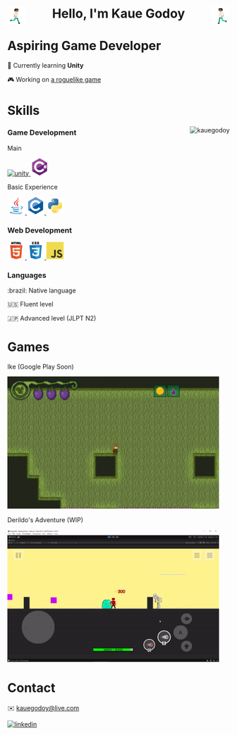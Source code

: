 <h1 align="center">
  <img align="left" src="KaueRight.gif" alt="kauegodoySprite" />
  Hello, I'm Kaue Godoy
  <img align="right" src="KaueLeft.gif" alt="kauegodoySprite" />

</h1>

<h1 align="left">Aspiring Game Developer</h1>
  
:game_die: Currently learning **Unity**

:video_game: Working on [a roguelike game](https://github.com/KaueGodoy/ROGUELIKE)

<h1 align="left">Skills</h1>

<p><img align="right" src="https://github-readme-stats.vercel.app/api/top-langs?username=kauegodoy&show_icons=true&locale=en&layout=compact" alt="kauegodoy" /></p>

<h3 align="left">Game Development</h3>

<p align="left">
  
<p align="left">Main</p>
  
  <a href="https://unity.com/" target="_blank" rel="noreferrer">
    <img
      src="https://www.vectorlogo.zone/logos/unity3d/unity3d-icon.svg"
      alt="unity"
      width="40"
      height="40"
    />
  </a>
  <a href="https://www.w3schools.com/cs/" target="_blank" rel="noreferrer">
    <img
      src="https://raw.githubusercontent.com/devicons/devicon/master/icons/csharp/csharp-original.svg"
      alt="csharp"
      width="40"
      height="40"
    />
  </a>
  <br>
  
  <p align="left">Basic Experience</p>
  
  <a href="https://www.java.com" target="_blank" rel="noreferrer">
    <img
      src="https://raw.githubusercontent.com/devicons/devicon/master/icons/java/java-original.svg"
      alt="java"
      width="40"
      height="40"
    />
  </a>
    <a href="https://www.cprogramming.com/" target="_blank" rel="noreferrer">
    <img
      src="https://raw.githubusercontent.com/devicons/devicon/master/icons/c/c-original.svg"
      alt="c"
      width="40"
      height="40"
    />
  </a>
  <a href="https://www.python.org" target="_blank" rel="noreferrer">
    <img
      src="https://raw.githubusercontent.com/devicons/devicon/master/icons/python/python-original.svg"
      alt="python"
      width="40"
      height="40"
    />
  </a>


</p>

<h3 align="left">Web Development</h3>

<p align="left">
  <a href="https://www.w3.org/html/" target="_blank" rel="noreferrer">
    <img
      src="https://raw.githubusercontent.com/devicons/devicon/master/icons/html5/html5-original-wordmark.svg"
      alt="html5"
      width="40"
      height="40"
    />
  </a>
  <a href="https://www.w3schools.com/css/" target="_blank" rel="noreferrer">
    <img
      src="https://raw.githubusercontent.com/devicons/devicon/master/icons/css3/css3-original-wordmark.svg"
      alt="css3"
      width="40"
      height="40"
    />
  </a>
  <a href="https://developer.mozilla.org/en-US/docs/Web/JavaScript" target="_blank" rel="noreferrer"> 
    <img src="https://raw.githubusercontent.com/devicons/devicon/master/icons/javascript/javascript-original.svg" alt="javascript" width="40" height="40"/> 
  </a>
</p>

<h3 align="left">Languages</h3>
<p align="left">
:brazil: Native language
  
:us: Fluent level
  
:jp: Advanced level (JLPT N2)
  
</p>

<h1 align="left">Games</h1>


<p>
  Ike (Google Play Soon)
</p>
  
  <a href="https://github.com/KaueGodoy/IKE" target="_blank" rel="noreferrer">
    <img
      src="IkeScreenshot.png"
      alt="Ike"
      width="480"
    />
  </a>

<p>
  Derildo's Adventure (WIP)
</p>
  
  <a href="https://github.com/KaueGodoy/ROGUELIKE" target="_blank" rel="noreferrer">
    <img
      src="ezgif.com-add-text.gif"
      alt="derildosAdventure"
      width="480"
    />
  </a>

<h1 align="left">Contact</h1>

:envelope: kauegodoy@live.com

[<img src='https://cdn.jsdelivr.net/npm/simple-icons@3.0.1/icons/linkedin.svg' alt='linkedin' height='40'>](https://www.linkedin.com/in/kaue-godoy/)  

